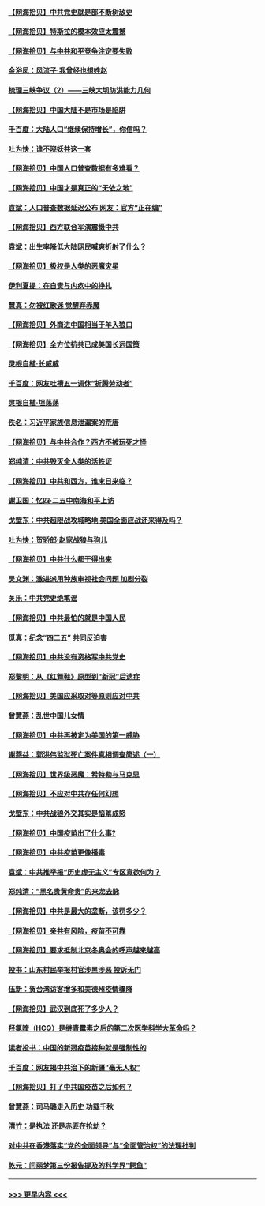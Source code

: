 #### [【网海拾贝】中共党史就是部不断树敌史](../pages/nsc993/n12932844.md?t=05090852) 
#### [【网海拾贝】特斯拉的模本效应太震撼](../pages/nsc993/n12925626.md?t=05090852) 
#### [【网海拾贝】与中共和平竞争注定要失败](../pages/nsc993/n12923326.md?t=05090852) 
#### [金浴凤：风流子‧我曾经也想姓赵](../pages/nsc993/n12920911.md?t=05090852) 
#### [梳理三峡争议（2）——三峡大坝防洪能力几何](../pages/nsc993/n12920173.md?t=05090852) 
#### [【网海拾贝】中国大陆不是市场是陷阱](../pages/nsc993/n12920143.md?t=05090852) 
#### [千百度：大陆人口“继续保持增长”，你信吗？](../pages/nsc993/n12918946.md?t=05090852) 
#### [吐为快：谁不晓妖共这一套](../pages/nsc993/n12918941.md?t=05090852) 
#### [【网海拾贝】中国人口普查数据有多难看？](../pages/nsc993/n12917822.md?t=05090852) 
#### [【网海拾贝】中国才是真正的“无依之地”](../pages/nsc993/n12915845.md?t=05090852) 
#### [袁斌：人口普查数据延迟公布 网友：官方“正在编”](../pages/nsc993/n12915748.md?t=05090852) 
#### [【网海拾贝】西方联合军演震慑中共](../pages/nsc993/n12913466.md?t=05090852) 
#### [袁斌：出生率降低大陆网民喊爽折射了什么？](../pages/nsc993/n12913365.md?t=05090852) 
#### [【网海拾贝】极权是人类的恶魔灾星](../pages/nsc993/n12910697.md?t=05090852) 
#### [伊利夏提：在自责与内疚中的挣扎](../pages/nsc993/n12910493.md?t=05090852) 
#### [慧真：勿被红歌迷 觉醒弃赤魔](../pages/nsc993/n12910485.md?t=05090852) 
#### [【网海拾贝】外商进中国相当于羊入狼口](../pages/nsc993/n12908274.md?t=05090852) 
#### [【网海拾贝】全方位抗共已成美国长远国策](../pages/nsc993/n12906878.md?t=05090852) 
#### [灵根自植‧长戚戚](../pages/nsc993/n12905585.md?t=05090852) 
#### [千百度：网友吐槽五一调休“折腾劳动者”](../pages/nsc993/n12905934.md?t=05090852) 
#### [灵根自植‧坦荡荡](../pages/nsc993/n12905562.md?t=05090852) 
#### [佚名：习近平家族信息泄漏案的荒唐](../pages/nsc993/n12904705.md?t=05090852) 
#### [【网海拾贝】与中共合作？西方不被玩死才怪](../pages/nsc993/n12903873.md?t=05090852) 
#### [郑纯清：中共毁灭全人类的活铁证](../pages/nsc993/n12903785.md?t=05090852) 
#### [【网海拾贝】中共和西方，谁末日来临？](../pages/nsc993/n12903482.md?t=05090852) 
#### [谢卫国：忆四‧二五中南海和平上访](../pages/nsc993/n12902192.md?t=05090852) 
#### [戈壁东：中共超限战攻城略地 美国全面应战还来得及吗？](../pages/nsc993/n12902297.md?t=05090852) 
#### [吐为快：贺骄郎‧赵家战狼与狗儿](../pages/nsc993/n12902280.md?t=05090852) 
#### [【网海拾贝】中共什么都干得出来](../pages/nsc993/n12897500.md?t=05090852) 
#### [吴文渊：激进派用种族审视社会问题 加剧分裂](../pages/nsc993/n12893881.md?t=05090852) 
#### [关乐：中共党史绝笔谣](../pages/nsc993/n12897270.md?t=05090852) 
#### [【网海拾贝】中共最怕的就是中国人民](../pages/nsc993/n12894705.md?t=05090852) 
#### [觅真：纪念“四二五” 共同反迫害](../pages/nsc993/n12894553.md?t=05090852) 
#### [【网海拾贝】中共没有资格写中共党史](../pages/nsc993/n12892231.md?t=05090852) 
#### [郑黎明：从《红舞鞋》原型到“新冠”后遗症](../pages/nsc993/n12890469.md?t=05090852) 
#### [【网海拾贝】美国应采取对等原则应对中共](../pages/nsc993/n12889176.md?t=05090852) 
#### [曾慧燕：乱世中国儿女情](../pages/nsc993/n12887931.md?t=05090852) 
#### [【网海拾贝】中共再被定为美国的第一威胁](../pages/nsc993/n12887580.md?t=05090852) 
#### [谢燕益：郭洪伟监狱死亡案件真相调查简述（一）](../pages/nsc993/n12885648.md?t=05090852) 
#### [【网海拾贝】世界级恶魔：希特勒与马克思](../pages/nsc993/n12884062.md?t=05090852) 
#### [【网海拾贝】不应对中共存任何幻想](../pages/nsc993/n12881460.md?t=05090852) 
#### [戈壁东：中共战狼外交其实是恼羞成怒](../pages/nsc993/n12880392.md?t=05090852) 
#### [【网海拾贝】中国疫苗出了什么事?](../pages/nsc993/n12879124.md?t=05090852) 
#### [【网海拾贝】中共疫苗更像播毒](../pages/nsc993/n12876631.md?t=05090852) 
#### [袁斌：中共推举报“历史虚无主义”专区意欲何为？](../pages/nsc993/n12876530.md?t=05090852) 
#### [郑纯清：“黑名贵黄命贵”的来龙去脉](../pages/nsc993/n12875589.md?t=05090852) 
#### [【网海拾贝】中共是最大的垄断，该罚多少？](../pages/nsc993/n12874006.md?t=05090852) 
#### [【网海拾贝】亲共有风险，疫苗不可靠](../pages/nsc993/n12872224.md?t=05090852) 
#### [【网海拾贝】要求抵制北京冬奥会的呼声越来越高](../pages/nsc993/n12868962.md?t=05090852) 
#### [投书：山东村民举报村官涉黑涉恶 投诉无门](../pages/nsc993/n12869726.md?t=05090852) 
#### [伍新：贺台湾访客增多和美德州疫情骤降](../pages/nsc993/n12865651.md?t=05090852) 
#### [【网海拾贝】武汉到底死了多少人？](../pages/nsc993/n12863707.md?t=05090852) 
#### [羟氯喹（HCQ）是继青霉素之后的第二次医学科学大革命吗？](../pages/nsc993/n12638564.md?t=05090852) 
#### [读者投书：中国的新冠疫苗接种就是强制性的](../pages/nsc993/n12859932.md?t=05090852) 
#### [千百度：网友揭中共治下的新疆“毫无人权”](../pages/nsc993/n12858385.md?t=05090852) 
#### [【网海拾贝】打了中共国疫苗之后如何？](../pages/nsc993/n12857866.md?t=05090852) 
#### [曾慧燕：司马璐走入历史 功载千秋](../pages/nsc993/n12856996.md?t=05090852) 
#### [清竹：是执法 还是赤匪在抢劫？](../pages/nsc993/n12856952.md?t=05090852) 
#### [对中共在香港落实“党的全面领导”与“全面管治权”的法理批判](../pages/nsc993/n12856929.md?t=05090852) 
#### [乾元：闫丽梦第三份报告提及的科学界“鳄鱼”](../pages/nsc993/n12855985.md?t=05090852) 

----
#### [ >>> 更早内容 <<< ](../indexes/nsc993-earlier.md)
